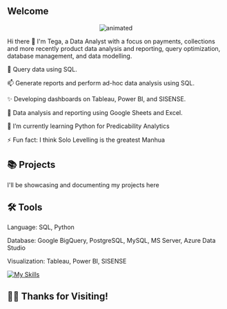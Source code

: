    ## Welcome 

  <p align="center">
  <img src="https://github.com/TegaOghoghoX/TegaOghoghoX/assets/154087927/46e9f9a6-ef88-4b78-9667-db2ed81e8f11)" alt="animated" />
</p>

 Hi there 👋 I'm Tega, a Data Analyst with a focus on payments, collections and more recently product data analysis and reporting, query optimization, database management, and data modelling.

🔭 Query data using SQL.

📫 Generate reports and perform ad-hoc data analysis using SQL.                      

✨  Developing dashboards on Tableau, Power BI, and SISENSE.

🎯 Data analysis and reporting using Google Sheets and Excel.

🌱 I’m currently learning Python for Predicability Analytics 

⚡ Fun fact: I think Solo Levelling is the greatest Manhua 


## 📚 Projects

I'll be showcasing and documenting my projects here 

## 🛠️ Tools

Language: SQL, Python 

Database: Google BigQuery, PostgreSQL, MySQL, MS Server, Azure Data Studio

Visualization: Tableau, Power BI, SISENSE

[![My Skills](https://skillicons.dev/icons?i=gcp,postgres,mysql,py,azure,tableau)](https://skillicons.dev)

## 👋🏻 Thanks for Visiting!



<!--
**TegaOghoghoX/TegaOghoghoX** is a ✨ _special_ ✨ repository because its `README.md` (this file) appears on your GitHub profile.

Here are some ideas to get you started:

- 🔭 I’m currently working on ...
- 🌱 I’m currently learning Python for Predicability Analytics
- 👯 I’m looking to collaborate on Data Projects
- 💬 Ask me about ...
- 📫 How to reach me: ...
- 😄 Pronouns: he/him
- ⚡ Fun fact: ...
-->
